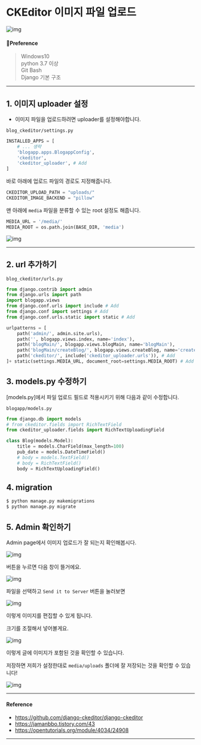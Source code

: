 # CKEditor 이미지 파일 업로드
  
![img](../.vuepress/public/images/Logo.png)  
  
#### 🧱Preference

> Windows10  
> python 3.7 이상  
> Git Bash  
> Django 기본 구조

---

## 1. 이미지 uploader 설정

- 이미지 파일을 업로드하려면 uploader를 설정해야합니다.

`blog_ckeditor/settings.py`

```python
INSTALLED_APPS = [
    # ... 생략
    'blogapp.apps.BlogappConfig',
    'ckeditor',
    ​'ckeditor_uploader', # Add
]
```

바로 아래에 업로드 파일의 경로도 지정해줍니다.

```python
CKEDITOR_UPLOAD_PATH = "uploads/"
CKEDITOR_IMAGE_BACKEND = "pillow"
```

맨 아래에 `media` 파일을 분류할 수 있는 root 설정도 해줍니다.

```python
MEDIA_URL = '/media/'
MEDIA_ROOT = os.path.join(BASE_DIR, 'media')
```

![img](../.vuepress/public/images/ckeditor/test14.png)  

---

## 2. url 추가하기

`blog_ckeditor/urls.py`

```python
from django.contrib import admin
from django.urls import path
import blogapp.views
from django.conf.urls import include # Add
from django.conf import settings # Add
from django.conf.urls.static import static # Add

urlpatterns = [
    path('admin/', admin.site.urls),
    path('', blogapp.views.index, name='index'),
    path('blogMain/', blogapp.views.blogMain, name='blogMain'),
    path('blogMain/createBlog/', blogapp.views.createBlog, name='createBlog'),
    path('ckeditor/', include('ckeditor_uploader.urls')), # Add
]+ static(settings.MEDIA_URL, document_root=settings.MEDIA_ROOT) # Add
```

## 3. models.py 수정하기

[models.py]에서 파일 업로드 필드로 적용시키기 위해 다음과 같이 수정합니다.

`blogapp/models.py`

```python
from django.db import models
# from ckeditor.fields import RichTextField
from ckeditor_uploader.fields import RichTextUploadingField

class Blog(models.Model):
    title = models.CharField(max_length=100)
    pub_date = models.DateTimeField()
    # body = models.TextField()
    # body = RichTextField()
    body = RichTextUploadingField()
```

## 4. migration

```bash
$ python manage.py makemigrations
$ python manage.py migrate
```

## 5. Admin 확인하기

Admin page에서 이미지 업로드가 잘 되는지 확인해봅시다.

![img](../.vuepress/public/images/ckeditor/test15.png)

버튼을 누르면 다음 창이 뜰거에요.

![img](../.vuepress/public/images/ckeditor/test16.png)

파일을 선택하고 `Send it to Server` 버튼을 눌러보면

![img](../.vuepress/public/images/ckeditor/test17.png)

이렇게 이미지를 편집할 수 있게 됩니다.

크기를 조절해서 넣어볼게요.

![img](../.vuepress/public/images/ckeditor/test18.png)

이렇게 글에 이미지가 포함된 것을 확인할 수 있습니다.

저장하면 저희가 설정한대로 `media/uploads` 폴더에 잘 저장되는 것을 확인할 수 있습니다!

![img](../.vuepress/public/images/ckeditor/test18.png)

---

#### Reference

- https://github.com/django-ckeditor/django-ckeditor
- https://jamanbbo.tistory.com/43 
- https://opentutorials.org/module/4034/24908

---